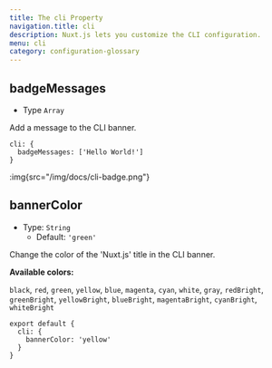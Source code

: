 ```yaml
---
title: The cli Property
navigation.title: cli
description: Nuxt.js lets you customize the CLI configuration.
menu: cli
category: configuration-glossary
---
```


## badgeMessages

- Type `Array`

Add a message to the CLI banner.

```js{}[nuxt.config.js]
cli: {
  badgeMessages: ['Hello World!']
}
```

:img{src="/img/docs/cli-badge.png"}

## bannerColor

- Type: `String`
  - Default: `'green'`

Change the color of the 'Nuxt.js' title in the CLI banner.

**Available colors:**

`black`, `red`, `green`, `yellow`, `blue`, `magenta`, `cyan`, `white`, `gray`, `redBright`, `greenBright`, `yellowBright`, `blueBright`, `magentaBright`, `cyanBright`, `whiteBright`

```js{}[nuxt.config.js]
export default {
  cli: {
    bannerColor: 'yellow'
  }
}
```
